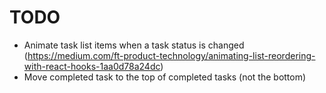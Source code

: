 # TODO

- Animate task list items when a task status is changed (https://medium.com/ft-product-technology/animating-list-reordering-with-react-hooks-1aa0d78a24dc)
- Move completed task to the top of completed tasks (not the bottom)